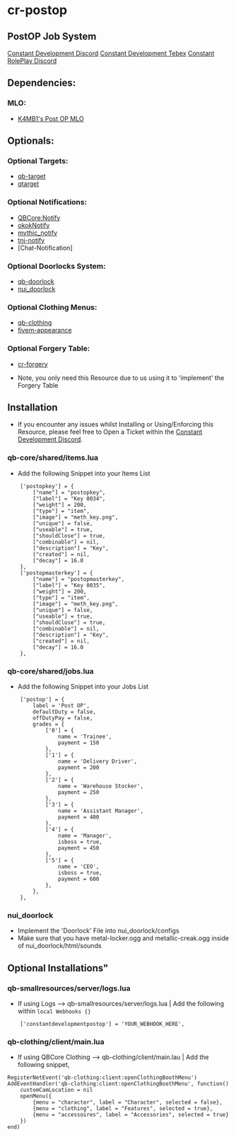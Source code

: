 # cr-postop

## PostOP Job System

[Constant Development Discord](https://discord.gg/gSQbshCNv4)
[Constant Development Tebex](https://constant-development.tebex.io/)
[Constant RolePlay Discord](https://discord.gg/constantroleplay)

## Dependencies:

### MLO:
 - [K4MB1's Post OP MLO](https://www.k4mb1maps.com/package/5015427)

## Optionals:

### Optional Targets:

 - [qb-target](https://github.com/Renewed-Scripts/qb-target)
 - [qtarget](https://github.com/overextended/qtarget)

### Optional Notifications:

 - [QBCore:Notify](https://github.com/qbcore-framework/qb-core)
 - [okokNotify](https://okok.tebex.io/package/4724993)
 - [mythic_notify](https://github.com/wowpanda/mythic_notify)
 - [tnj-notify](https://github.com/tnj-development/tnj-notify)
 - [Chat-Notification]

### Optional Doorlocks System:

 - [qb-doorlock](https://github.com/qbcore-framework/qb-doorlock)
 - [nui_doorlock](https://github.com/BerkieBb/nui_doorlock)

### Optional Clothing Menus:

 - [qb-clothing](https://github.com/qbcore-framework/qb-clothing)
 - [fivem-appearance](https://github.com/iLLeniumStudios/fivem-appearance)

### Optional Forgery Table:

- [cr-forgery](https://constant-development.tebex.io/package/5066459)
* Note, you only need this Resource due to us using it to 'implement' the Forgery Table

## Installation

* If you encounter any issues whilst Installing or Using/Enforcing this Resource, please feel free to Open a Ticket within the [Constant Development Discord](https://discord.gg/gSQbshCNv4).

### qb-core/shared/items.lua
* Add the following Snippet into your Items List
```
    ['postopkey'] = {
        ["name"] = "postopkey",
        ["label"] = "Key 0034",
        ["weight"] = 200,
        ["type"] = "item",
        ["image"] = "meth_key.png",
        ["unique"] = false,
        ["useable"] = true,
        ["shouldClose"] = true,
        ["combinable"] = nil,
        ["description"] = "Key",
        ["created"] = nil,
        ["decay"] = 16.0
    },
    ['postopmasterkey'] = {
        ["name"] = "postopmasterkey",
        ["label"] = "Key 0035",
        ["weight"] = 200,
        ["type"] = "item",
        ["image"] = "meth_key.png",
        ["unique"] = false,
        ["useable"] = true,
        ["shouldClose"] = true,
        ["combinable"] = nil,
        ["description"] = "Key",
        ["created"] = nil,
        ["decay"] = 16.0
    },
```

### qb-core/shared/jobs.lua
* Add the following Snippet into your Jobs List
```
    ['postop'] = {
		label = 'Post OP',
		defaultDuty = false,
		offDutyPay = false,
		grades = {
            ['0'] = {
                name = 'Trainee',
                payment = 150
            },
            ['1'] = {
                name = 'Delivery Driver',
                payment = 200
            },
            ['2'] = {
                name = 'Warehouse Stocker',
                payment = 250
            },
            ['3'] = {
                name = 'Assistant Manager',
                payment = 400
            },
            ['4'] = {
                name = 'Manager',
                isboss = true,
                payment = 450
            },
            ['5'] = {
                name = 'CEO',
                isboss = true,
                payment = 600
            },
        },
	},
```

### nui_doorlock
* Implement the 'Doorlock' File into nui_doorlock/configs
* Make sure that you have metal-locker.ogg and metallic-creak.ogg inside of nui_doorlock/html/sounds

## Optional Installations"

### qb-smallresources/server/logs.lua
* If using Logs --> qb-smallresources/server/logs.lua | Add the following within ```local Webhooks {}```
```
    ['constantdevelopmentpostop'] = 'YOUR_WEBHOOK_HERE',
```

### qb-clothing/client/main.lua
* If using QBCore Clothing --> qb-clothing/client/main.lau | Add the following snippet,
```
RegisterNetEvent('qb-clothing:client:openClothingBoothMenu')
AddEventHandler('qb-clothing:client:openClothingBoothMenu', function()
    customCamLocation = nil
    openMenu({
        {menu = "character", label = "Character", selected = false},
        {menu = "clothing", label = "Features", selected = true},
        {menu = "accessoires", label = "Accessories", selected = true}
    })
end)
```